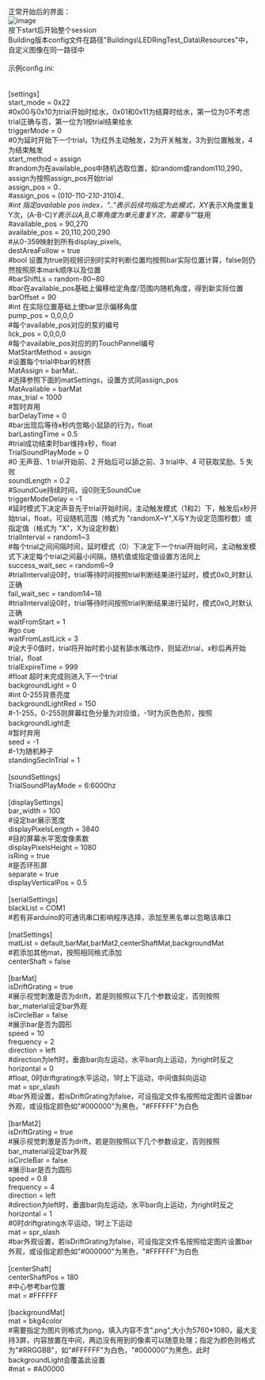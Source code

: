 正常开始后的界面：
<br>![image](https://github.com/user-attachments/assets/d8201130-3140-47db-8250-b2074e17fc6d)
<br>按下start后开始整个session
<br>Building版本config文件在路径"Buildings\LEDRingTest_Data\Resources"中，自定义图像在同一路径中
<br>
<br>示例config.ini:
<br>
<br>
<br>[settings]
<br>start_mode = 0x22
<br>#0x00与0x10为trial开始时给水，0x01和0x11为结算时给水，第一位为0不考虑trial正确与否，第一位为1按trial结果给水
<br>triggerMode = 0
<br>#0为延时开始下一个trial，1为红外主动触发，2为开关触发，3为到位置触发，4为结束触发
<br>start_method = assign
<br>#random为在available_pos中随机选取位置，如random或random110,290，assign为按照assign_pos开始trial
<br>assign_pos = 0..
<br>#assign_pos = (0*10-1*10-2*10-3*10)*4..
<br>#int 指定available pos index，".."表示后续均指定为此模式，X*Y表示X角度重复Y次，(A-B-C)*Y表示以A,B,C等角度为单元重复Y次，需要与"*"联用
<br>#available_pos = 90,270
<br>available_pos = 20,110,200,290
<br>#从0-359映射到所有display_pixels,
<br>destAreaFollow = true
<br>#bool 设置为true则视频识别时实时判断位置均按照bar实际位置计算，false则仍然按照原本mark顺序以及位置
<br>#barShiftLs = random-80~80
<br>#bar在available_pos基础上偏移给定角度/范围内随机角度，得到新实际位置
<br>barOffset = 90
<br>#int 在实际位置基础上使bar显示偏移角度
<br>pump_pos = 0,0,0,0
<br>#每个available_pos对应的泵的编号
<br>lick_pos = 0,0,0,0
<br>#每个available_pos对应的的TouchPannel编号
<br>MatStartMethod = assign
<br>#设置每个trial中bar的材质
<br>MatAssign = barMat..
<br>#选择参照下面的matSettings，设置方式同assign_pos
<br>MatAvailable = barMat
<br>max_trial = 1000
<br>#暂时弃用
<br>barDelayTime = 0
<br>#bar出现后等待x秒内忽略小鼠舔的行为，float
<br>barLastingTime = 0.5
<br>#trial成功结束时bar维持x秒，float
<br>TrialSoundPlayMode = 0
<br>#0 无声音、1 trial开始前、2 开始后可以舔之前、3 trial中、4 可获取奖励、5 失败
<br>soundLength = 0.2
<br>#SoundCue持续时间，设0则无SoundCue
<br>triggerModeDelay = -1
<br>#延时模式下决定声音先于trial开始时间，主动触发模式（1和2）下，触发后x秒开始trial，float，可设随机范围（格式为 "randomX~Y",X与Y为设定范围秒数）或指定值（格式为 "X"，X为设定秒数）
<br>trialInterval = random1~3
<br>#每个trial之间间隔时间，延时模式（0）下决定下一个trial开始时间，主动触发模式下决定每个trial之间最小间隔，随机值或指定值设置方法同上
<br>success_wait_sec = random6~9
<br>#trialInterval设0时，trial等待时间按照trial判断结果进行延时，模式0x0_时默认正确
<br>fail_wait_sec = random14~18
<br>#trialInterval设0时，trial等待时间按照trial判断结果进行延时，模式0x0_时默认正确
<br>waitFromStart = 1
<br>#go cue
<br>waitFromLastLick = 3
<br>#设大于0值时，trial将开始时若小鼠有舔水嘴动作，则延迟trial，x秒后再开始trial，float
<br>trialExpireTime = 999
<br>#float 超时未完成则进入下一个trial
<br>backgroundLight = 0
<br>#int 0-255背景亮度
<br>backgroundLightRed = 150
<br>#-1-255，0-255则屏幕红色分量为对应值，-1时为灰色色阶，按照backgroundLight走
<br>#暂时弃用
<br>seed = -1
<br>#-1为随机种子
<br>standingSecInTrial = 1
<br>
<br>[soundSettings]
<br>TrialSoundPlayMode = 6:6000hz
<br>
<br>[displaySettings]
<br>bar_width = 100
<br>#设定bar展示宽度
<br>displayPixelsLength = 3840
<br>#目的屏幕水平宽度像素数
<br>displayPixelsHeight = 1080
<br>isRing = true
<br>#是否环形屏
<br>separate = true
<br>displayVerticalPos = 0.5
<br>
<br>[serialSettings]
<br>blackList = COM1
<br>#若有非arduino的可通讯串口影响程序选择，添加至黑名单以忽略该串口
<br>
<br>[matSettings]
<br>matList = default,barMat,barMat2,centerShaftMat,backgroundMat
<br>#若添加其他mat，按照相同格式添加
<br>centerShaft = false
<br>
<br>[barMat]
<br>isDriftGrating = true
<br>#展示视觉刺激是否为drift，若是则按照以下几个参数设定，否则按照bar_material设定bar外观
<br>isCircleBar = false
<br>#展示bar是否为圆形
<br>speed = 10
<br>frequency = 2
<br>direction = left
<br>#direction为left时，垂直bar向左运动，水平bar向上运动，为right时反之
<br>horizontal = 0
<br>#float, 0时driftgrating水平运动，1时上下运动，中间值斜向运动
<br>mat = spr_slash
<br>#bar外观设置，若isDriftGrating为false，可设指定文件名按照给定图片设置bar外观，或设指定颜色如"#000000"为黑色，"#FFFFFF"为白色
<br>
<br>[barMat2]
<br>isDriftGrating = true
<br>#展示视觉刺激是否为drift，若是则按照以下几个参数设定，否则按照bar_material设定bar外观
<br>isCircleBar = false
<br>#展示bar是否为圆形
<br>speed = 0.8
<br>frequency = 4
<br>direction = left
<br>#direction为left时，垂直bar向左运动，水平bar向上运动，为right时反之
<br>horizontal = 1
<br>#0时driftgrating水平运动，1时上下运动
<br>mat = spr_slash
<br>#bar外观设置，若isDriftGrating为false，可设指定文件名按照给定图片设置bar外观，或设指定颜色如"#000000"为黑色，"#FFFFFF"为白色
<br>
<br>[centerShaft]
<br>centerShaftPos = 180
<br>#中心参考bar位置
<br>mat = #FFFFFF
<br>
<br>[backgroundMat]
<br>mat = bkg4color
<br>#需要指定为图片则格式为png，填入内容不含".png",大小为5760*1080，最大支持3屏，内容放置在中间，两边没有用到的像素可以随意处理；指定为颜色则格式为"#RRGGBB"，如"#FFFFFF"为白色，"#000000"为黑色，此时backgroundLight会覆盖此设置
<br>#mat = #A00000